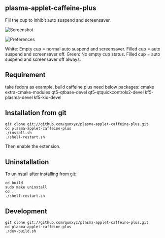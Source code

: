 ## plasma-applet-caffeine-plus

Fill the cup to inhibit auto suspend and screensaver.

![Screenshot](https://github.com/qunxyz/gnome-shell-extension-caffeine/raw/master/screenshot.png)

![Preferences](https://github.com/qunxyz/gnome-shell-extension-caffeine/raw/master/screenshot-prefs.png)

White: Empty cup = normal auto suspend and screensaver. Filled cup = auto suspend and screensaver off.
Green: No empty cup status. Filled cup = auto suspend and screensaver off always.

## Requirement
take fedora as example, build caffeine plus need below packages: 
cmake extra-cmake-modules qt5-qtbase-devel qt5-qtquickcontrols2-devel kf5-plasma-devel kf5-kio-devel

## Installation from git

    git clone git://github.com/qunxyz/plasma-applet-caffeine-plus.git
    cd plasma-applet-caffeine-plus
    ./install.sh
    ./shell-restart.sh

Then enable the extension.

## Uninstallation

To uninstall after installing from git:

    cd build
    sudo make uninstall
    cd ..
    ./shell-restart.sh

## Development

    git clone git://github.com/qunxyz/plasma-applet-caffeine-plus.git
    cd plasma-applet-caffeine-plus
    ./dev-build.sh
